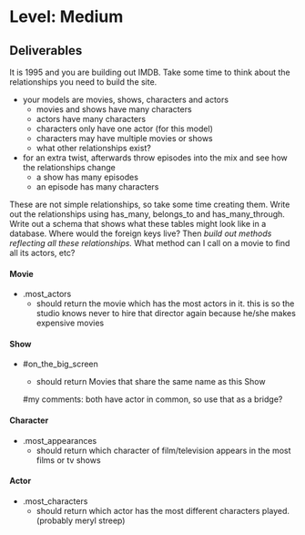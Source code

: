 # Level: Medium

## Deliverables

It is 1995 and you are building out IMDB. Take some time to think about the
relationships you need to build the site.

- your models are movies, shows, characters and actors
  - movies and shows have many characters
  - actors have many characters
  - characters only have one actor (for this model)
  - characters may have multiple movies or shows
  - what other relationships exist?
- for an extra twist, afterwards throw episodes into the mix and see how the
  relationships change
  - a show has many episodes
  - an episode has many characters

These are not simple relationships, so take some time creating them. Write out
the relationships using has_many, belongs_to and has_many_through. Write out a
schema that shows what these tables might look like in a database. Where would
the foreign keys live? Then *build out methods reflecting all these
relationships.* What method can I call on a movie to find all its actors, etc?

#### Movie

- .most_actors
  - should return the movie which has the most actors in it. this is so the
    studio knows never to hire that director again because he/she makes
    expensive movies

#### Show

- #on_the_big_screen
  - should return Movies that share the same name as this Show
  
  #my comments: both have actor in common, so use that as a bridge?

#### Character

- .most_appearances
  - should return which character of film/television appears in the most films
    or tv shows

#### Actor

- .most_characters
  - should return which actor has the most different characters played.
    (probably meryl streep)
